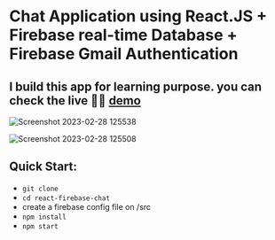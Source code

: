  Chat Application using React.JS + Firebase real-time Database + Firebase Gmail Authentication 
 =================================
I build this app for learning purpose. you can check the live 💁‍♂️ [demo](https://react-chat-cat.vercel.app/)
----------------

![Screenshot 2023-02-28 125538](https://user-images.githubusercontent.com/86148334/221837425-1fff08c7-e719-4850-aaf6-87a635c2f066.png)

![Screenshot 2023-02-28 125508](https://user-images.githubusercontent.com/86148334/221837463-797faa80-df25-4215-8aaf-9b8adc887da6.png)


Quick Start:
------------

- ``` git clone ```
- ``` cd react-firebase-chat ```
- create a firebase config file on /src
- ``` npm install ```
- ``` npm start ```
